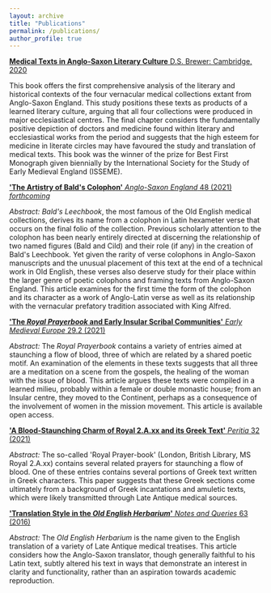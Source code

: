 ```yaml
---
layout: archive
title: "Publications"
permalink: /publications/
author_profile: true
---
```


[**Medical Texts in Anglo-Saxon Literary Culture** D.S. Brewer: Cambridge, 2020](https://boydellandbrewer.com/9781843845492/medical-texts-in-anglo-saxon-literary-culture/)

This book offers the first comprehensive analysis of the literary and historical contexts of the four vernacular medical collections extant from Anglo-Saxon England. This study positions these texts as products of a learned literary culture, arguing that all four collections were produced in major ecclesiastical centres. The final chapter considers the fundamentally positive depiction of doctors and medicine found within literary and ecclesiastical works from the period and suggests that the high esteem for medicine in literate circles may have favoured the study and translation of medical texts. This book was the winner of the prize for Best First Monograph given biennially by the International Society for the Study of Early Medieval England (ISSEME).  


[**'The Artistry of Bald's Colophon'** *Anglo-Saxon England* 48 (2021) *forthcoming*]()

*Abstract:* *Bald's Leechbook*, the most famous of the Old English medical collections, derives its name from a colophon in Latin hexameter verse that occurs on the final folio of the collection. Previous scholarly attention to the colophon has been nearly entirely directed at discerning the relationship of two named figures (Bald and Cild) and their role (if any) in the creation of Bald's Leechbook. Yet given the rarity of verse colophons in Anglo-Saxon manuscripts and the unusual placement of this text at the end of a technical work in Old English, these verses also deserve study for their place within the larger genre of poetic colophons and framing texts from Anglo-Saxon England. This article examines for the first time the form of the colophon and its character as a work of Anglo-Latin verse as well as its relationship with the vernacular prefatory tradition associated with King Alfred.

[**'The *Royal Prayerbook* and Early Insular Scribal Communities'** *Early Medieval Europe* 29.2 (2021)](Kesling-Early-Medieval-Europe.pdf)

*Abstract:* The *Royal Prayerbook* contains a variety of entries aimed at staunching a flow of blood, three of which are related by a shared poetic motif. An examination of the elements in these texts suggests that all three are a meditation on a scene from the gospels, the healing of the woman with the issue of blood. This article argues these texts were compiled in a learned milieu, probably within a female or double monastic house; from an Insular centre, they moved to the Continent, perhaps as a consequence of the involvement of women in the mission movement. This article is available open access.


[**'A Blood-Staunching Charm of Royal 2.A.xx and its Greek Text'** *Peritia* 32 (2021)](https://www.brepolsonline.net/doi/abs/10.1484/J.PERIT.5.128140)

*Abstract:* The so-called 'Royal Prayer-book' (London, British Library, MS Royal 2.A.xx) contains several related prayers for staunching a flow of blood. One of these entries contains several portions of Greek text written in Greek characters. This paper suggests that these Greek sections come ultimately from a background of Greek incantations and amuletic texts, which were likely transmitted through Late Antique medical sources.

[**'Translation Style in the *Old English Herbarium*'** *Notes and Queries* 63 (2016)](https://academic.oup.com/nq/article/63/1/9/1751967?searchresult=1)

*Abstract:* The *Old English Herbarium* is the name given to the English translation of a variety of Late Antique medical treatises. This article considers how the Anglo-Saxon translator, though generally faithful to his Latin text, subtly altered his text in ways that demonstrate an interest in clarity and functionality, rather than an aspiration towards academic reproduction. 